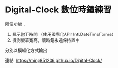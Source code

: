 # Digital-Clock 數位時鐘練習

兩個功能：
1. 顯示當下時間 （使用國際化API: Intl.DateTimeForma）
2. 偵測螢幕寬高，讓時鐘永遠保持置中

分別以模組化方式輸出

連結:
https://ming851206.github.io/Digital-Clock/
